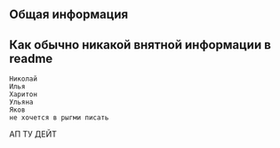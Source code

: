 ## Общая информация
Как обычно никакой внятной информации в readme
---
```
Николай
Илья
Харитон
Ульяна
Яков
не хочется в рыгми писать
```
АП ТУ ДЕЙТ